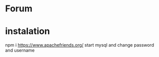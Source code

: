 # Forum
instalation 
==========
npm i 
https://www.apachefriends.org/ start mysql
and change password and username
